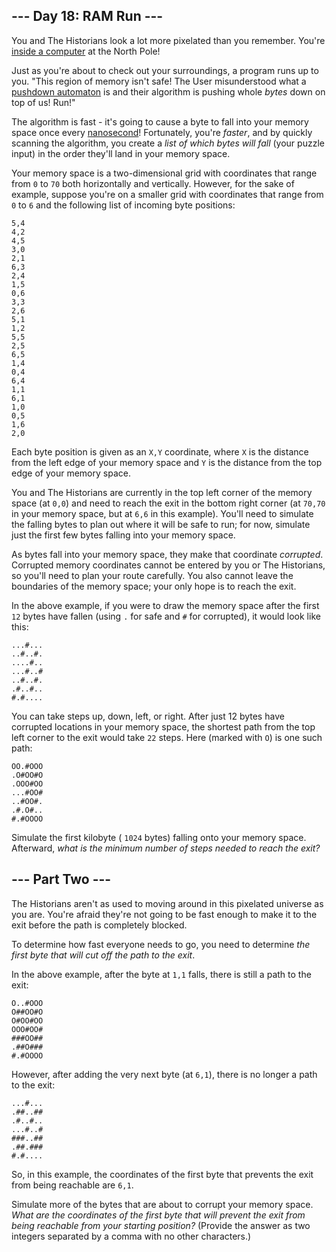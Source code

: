 ## \-\-\- Day 18: RAM Run ---

You and The Historians look a lot more pixelated than you remember. You're [inside a computer](/2017/day/2) at the North Pole!

Just as you're about to check out your surroundings, a program runs up to you. "This region of memory isn't safe! The User misunderstood what a [pushdown automaton](https://en.wikipedia.org/wiki/Pushdown_automaton) is and their algorithm is pushing whole _bytes_ down on top of us! Run!"

The algorithm is fast - it's going to cause a byte to fall into your memory space once every [nanosecond](https://www.youtube.com/watch?v=9eyFDBPk4Yw)! Fortunately, you're _faster_, and by quickly scanning the algorithm, you create a _list of which bytes will fall_ (your puzzle input) in the order they'll land in your memory space.

Your memory space is a two-dimensional grid with coordinates that range from `0` to `70` both horizontally and vertically. However, for the sake of example, suppose you're on a smaller grid with coordinates that range from `0` to `6` and the following list of incoming byte positions:

```
5,4
4,2
4,5
3,0
2,1
6,3
2,4
1,5
0,6
3,3
2,6
5,1
1,2
5,5
2,5
6,5
1,4
0,4
6,4
1,1
6,1
1,0
0,5
1,6
2,0

```

Each byte position is given as an `X,Y` coordinate, where `X` is the distance from the left edge of your memory space and `Y` is the distance from the top edge of your memory space.

You and The Historians are currently in the top left corner of the memory space (at `0,0`) and need to reach the exit in the bottom right corner (at `70,70` in your memory space, but at `6,6` in this example). You'll need to simulate the falling bytes to plan out where it will be safe to run; for now, simulate just the first few bytes falling into your memory space.

As bytes fall into your memory space, they make that coordinate _corrupted_. Corrupted memory coordinates cannot be entered by you or The Historians, so you'll need to plan your route carefully. You also cannot leave the boundaries of the memory space; your only hope is to reach the exit.

In the above example, if you were to draw the memory space after the first `12` bytes have fallen (using `.` for safe and `#` for corrupted), it would look like this:

```
...#...
..#..#.
....#..
...#..#
..#..#.
.#..#..
#.#....

```

You can take steps up, down, left, or right. After just 12 bytes have corrupted locations in your memory space, the shortest path from the top left corner to the exit would take `22` steps. Here (marked with `O`) is one such path:

```
OO.#OOO
.O#OO#O
.OOO#OO
...#OO#
..#OO#.
.#.O#..
#.#OOOO

```

Simulate the first kilobyte ( `1024` bytes) falling onto your memory space. Afterward, _what is the minimum number of steps needed to reach the exit?_

## \-\-\- Part Two ---

The Historians aren't as used to moving around in this pixelated universe as you are. You're afraid they're not going to be fast enough to make it to the exit before the path is completely blocked.

To determine how fast everyone needs to go, you need to determine _the first byte that will cut off the path to the exit_.

In the above example, after the byte at `1,1` falls, there is still a path to the exit:

```
O..#OOO
O##OO#O
O#OO#OO
OOO#OO#
###OO##
.##O###
#.#OOOO

```

However, after adding the very next byte (at `6,1`), there is no longer a path to the exit:

```
...#...
.##..##
.#..#..
...#..#
###..##
.##.###
#.#....

```

So, in this example, the coordinates of the first byte that prevents the exit from being reachable are `6,1`.

Simulate more of the bytes that are about to corrupt your memory space. _What are the coordinates of the first byte that will prevent the exit from being reachable from your starting position?_ (Provide the answer as two integers separated by a comma with no other characters.)